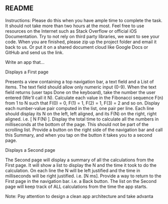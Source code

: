 ## README

Instructions:
Please do this when you have ample time to complete the task.  It should not take more than two hours at the most.  Feel free to use resources on the Internet such as Stack Overflow or official iOS Documentation. Try to not rely on third party libraries, we want to see your code. When you are finished, please zip up the project folder and email it back to us. Or put it on a shared document cloud like Google Docs or GitHub and send us the link.
 

Write an app that… 

Displays a First page

Presents a view containing a top navigation bar, a text field and a List of items.
The text field should allow only numeric input (0-9).
When the text field returns (user taps Done on the keyboard), take the number the user entered (We'll call it N).
Calculate each value in the Fibonacci sequence F(n) from 1 to N such that F(0) = 0, F(1) = 1, F(2) = 1, F(3) = 2 and so on.
Display each number-value pair computed in the list, one pair per line.
Each line should display its N on the left, left aligned, and its F(N) on the right, right aligned. i.e.  [ N        F(N) ].
Display the total time to calculate all the numbers in milliseconds at the bottom of the page. This should not be part of the scrolling list.
Provide a button on the right side of the navigation bar and call this Summary, and when you tap on the button it takes you to a second page.
 

Displays a Second page

The Second page will display a summary of all the calculations from the First page. 
It will show a list to display the N and the time it took to do the calculation.
On each line the N will be left justified and the time in milliseconds will be right justified. i.e.  [N ms].
Provide a way to return to the First page in the navigation bar. i.e. a Back button.
The list on the Second page will keep track of ALL calculations from the time the app starts.
 

Note: Pay attention to design a clean app architecture and take advanta